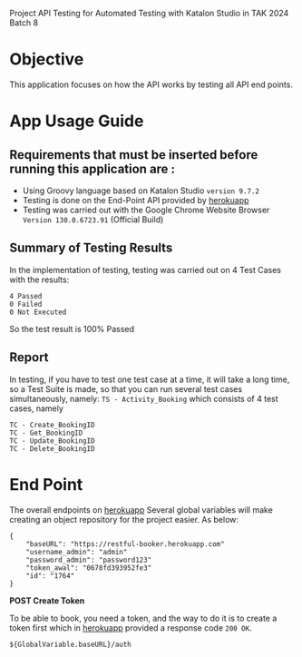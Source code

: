 Project API Testing for Automated Testing with Katalon Studio in TAK 2024 Batch 8

# **Objective**
This application focuses on how the API works by testing all API end points.

# App Usage Guide
## **Requirements that must be inserted before running this application are :**
* Using Groovy language based on Katalon Studio ```version 9.7.2```
* Testing is done on the End-Point API provided by [herokuapp](restful-booker.herokuapp.com)
* Testing was carried out with the Google Chrome Website Browser ```Version 130.0.6723.91``` (Official Build)

## **Summary of Testing Results**
In the implementation of testing, testing was carried out on 4 Test Cases with the results:
```
4 Passed
0 Failed
0 Not Executed
```
So the test result is 100% Passed

## **Report**
In testing, if you have to test one test case at a time, it will take a long time, so a Test Suite is made, so that you can run several test cases simultaneously, namely:
```TS - Activity_Booking```
which consists of 4 test cases, namely
```
TC - Create_BookingID
TC - Get_BookingID
TC - Update_BookingID
TC - Delete_BookingID
```

# End Point
The overall endpoints on [herokuapp](restful-booker.herokuapp.com)
Several global variables will make creating an object repository for the project easier. As below:
```
{
    "baseURL": "https://restful-booker.herokuapp.com"
    "username_admin": "admin"
    "password_admin": "password123"
    "token_awal": "0678fd393952fe3"
    "id": "1764"
}
```


**POST Create Token**

To be able to book, you need a token, and the way to do it is to create a token first which in [herokuapp](restful-booker.herokuapp.com) provided a response code ```200 OK```.
```
${GlobalVariable.baseURL}/auth
```

